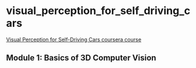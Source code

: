 # visual_perception_for_self_driving_cars

[Visual Perception for Self-Driving Cars coursera course](https://www.coursera.org/learn/visual-perception-self-driving-cars/home/)

## Module 1: Basics of 3D Computer Vision
